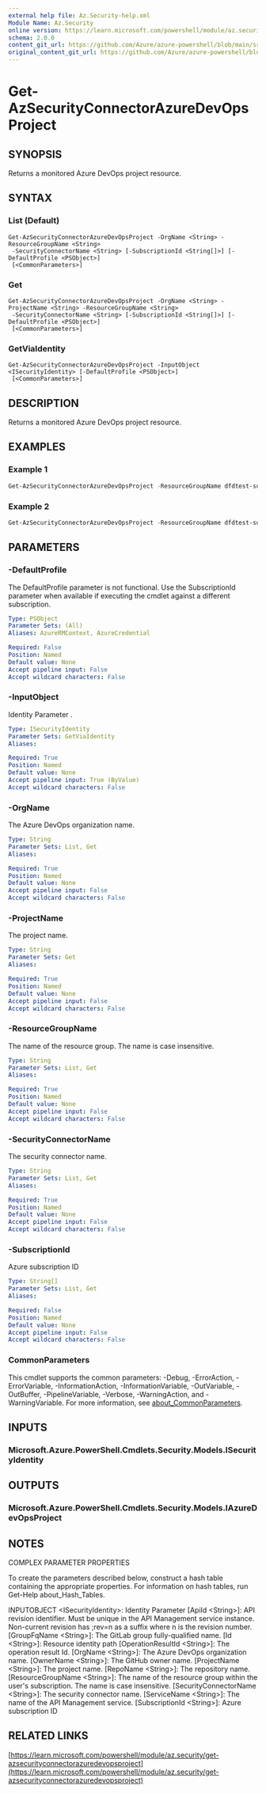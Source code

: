 ```yaml
---
external help file: Az.Security-help.xml
Module Name: Az.Security
online version: https://learn.microsoft.com/powershell/module/az.security/get-azsecurityconnectorazuredevopsproject
schema: 2.0.0
content_git_url: https://github.com/Azure/azure-powershell/blob/main/src/Security/Security/help/Get-AzSecurityConnectorAzureDevOpsProject.md
original_content_git_url: https://github.com/Azure/azure-powershell/blob/main/src/Security/Security/help/Get-AzSecurityConnectorAzureDevOpsProject.md
---
```


# Get-AzSecurityConnectorAzureDevOpsProject

## SYNOPSIS
Returns a monitored Azure DevOps project resource.

## SYNTAX

### List (Default)
```
Get-AzSecurityConnectorAzureDevOpsProject -OrgName <String> -ResourceGroupName <String>
 -SecurityConnectorName <String> [-SubscriptionId <String[]>] [-DefaultProfile <PSObject>]
 [<CommonParameters>]
```

### Get
```
Get-AzSecurityConnectorAzureDevOpsProject -OrgName <String> -ProjectName <String> -ResourceGroupName <String>
 -SecurityConnectorName <String> [-SubscriptionId <String[]>] [-DefaultProfile <PSObject>]
 [<CommonParameters>]
```

### GetViaIdentity
```
Get-AzSecurityConnectorAzureDevOpsProject -InputObject <ISecurityIdentity> [-DefaultProfile <PSObject>]
 [<CommonParameters>]
```

## DESCRIPTION
Returns a monitored Azure DevOps project resource.

## EXAMPLES

### Example 1
```powershell
Get-AzSecurityConnectorAzureDevOpsProject -ResourceGroupName dfdtest-sdk -SecurityConnectorName dfdsdktests-azdo-01 -OrgName dfdsdktests -ProjectName ContosoSDKDfd
```

### Example 2
```powershell
Get-AzSecurityConnectorAzureDevOpsProject -ResourceGroupName dfdtest-sdk -SecurityConnectorName dfdsdktests-azdo-01 -OrgName dfdsdktests
```

## PARAMETERS

### -DefaultProfile
The DefaultProfile parameter is not functional.
Use the SubscriptionId parameter when available if executing the cmdlet against a different subscription.

```yaml
Type: PSObject
Parameter Sets: (All)
Aliases: AzureRMContext, AzureCredential

Required: False
Position: Named
Default value: None
Accept pipeline input: False
Accept wildcard characters: False
```

### -InputObject
Identity Parameter
.

```yaml
Type: ISecurityIdentity
Parameter Sets: GetViaIdentity
Aliases:

Required: True
Position: Named
Default value: None
Accept pipeline input: True (ByValue)
Accept wildcard characters: False
```

### -OrgName
The Azure DevOps organization name.

```yaml
Type: String
Parameter Sets: List, Get
Aliases:

Required: True
Position: Named
Default value: None
Accept pipeline input: False
Accept wildcard characters: False
```

### -ProjectName
The project name.

```yaml
Type: String
Parameter Sets: Get
Aliases:

Required: True
Position: Named
Default value: None
Accept pipeline input: False
Accept wildcard characters: False
```

### -ResourceGroupName
The name of the resource group.
The name is case insensitive.

```yaml
Type: String
Parameter Sets: List, Get
Aliases:

Required: True
Position: Named
Default value: None
Accept pipeline input: False
Accept wildcard characters: False
```

### -SecurityConnectorName
The security connector name.

```yaml
Type: String
Parameter Sets: List, Get
Aliases:

Required: True
Position: Named
Default value: None
Accept pipeline input: False
Accept wildcard characters: False
```

### -SubscriptionId
Azure subscription ID

```yaml
Type: String[]
Parameter Sets: List, Get
Aliases:

Required: False
Position: Named
Default value: None
Accept pipeline input: False
Accept wildcard characters: False
```

### CommonParameters
This cmdlet supports the common parameters: -Debug, -ErrorAction, -ErrorVariable, -InformationAction, -InformationVariable, -OutVariable, -OutBuffer, -PipelineVariable, -Verbose, -WarningAction, and -WarningVariable. For more information, see [about_CommonParameters](http://go.microsoft.com/fwlink/?LinkID=113216).

## INPUTS

### Microsoft.Azure.PowerShell.Cmdlets.Security.Models.ISecurityIdentity
## OUTPUTS

### Microsoft.Azure.PowerShell.Cmdlets.Security.Models.IAzureDevOpsProject
## NOTES
COMPLEX PARAMETER PROPERTIES

To create the parameters described below, construct a hash table containing the appropriate properties.
For information on hash tables, run Get-Help about_Hash_Tables.

INPUTOBJECT \<ISecurityIdentity\>: Identity Parameter
  \[ApiId \<String\>\]: API revision identifier.
Must be unique in the API Management service instance.
Non-current revision has ;rev=n as a suffix where n is the revision number.
  \[GroupFqName \<String\>\]: The GitLab group fully-qualified name.
  \[Id \<String\>\]: Resource identity path
  \[OperationResultId \<String\>\]: The operation result Id.
  \[OrgName \<String\>\]: The Azure DevOps organization name.
  \[OwnerName \<String\>\]: The GitHub owner name.
  \[ProjectName \<String\>\]: The project name.
  \[RepoName \<String\>\]: The repository name.
  \[ResourceGroupName \<String\>\]: The name of the resource group within the user's subscription.
The name is case insensitive.
  \[SecurityConnectorName \<String\>\]: The security connector name.
  \[ServiceName \<String\>\]: The name of the API Management service.
  \[SubscriptionId \<String\>\]: Azure subscription ID

## RELATED LINKS

[https://learn.microsoft.com/powershell/module/az.security/get-azsecurityconnectorazuredevopsproject](https://learn.microsoft.com/powershell/module/az.security/get-azsecurityconnectorazuredevopsproject)

